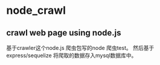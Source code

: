 # node_crawl
## crawl web page using node.js

基于crawler这个node.js 爬虫包写的node 爬虫test。
然后基于express/sequelize 将爬取的数据存入mysql数据库中。



